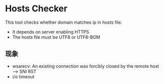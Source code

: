# Hosts Checker

This tool checks whether domain matches ip in hosts file.

* It depends on server enabling HTTPS
* The hosts file must be UTF8 or UTF8-BOM

## 现象

* wsarecv: An existing connection was forcibly closed by the remote host --> SNI RST
* i/o timeout
